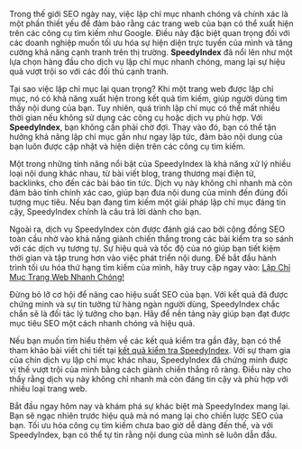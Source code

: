<div>
    <p>
        Trong thế giới SEO ngày nay, việc lập chỉ mục nhanh chóng và chính xác là một phần thiết yếu để đảm bảo rằng các trang web của bạn có thể xuất hiện trên các công cụ tìm kiếm như Google. Điều này đặc biệt quan trọng đối với các doanh nghiệp muốn tối ưu hóa sự hiện diện trực tuyến của mình và tăng cường khả năng cạnh tranh trên thị trường. 
        <strong>SpeedyIndex</strong> đã nổi lên như một lựa chọn hàng đầu cho dịch vụ lập chỉ mục nhanh chóng, mang lại sự hiệu quả vượt trội so với các đối thủ cạnh tranh.
    </p>
    <p>
        Tại sao việc lập chỉ mục lại quan trọng? Khi một trang web được lập chỉ mục, nó có khả năng xuất hiện trong kết quả tìm kiếm, giúp người dùng tìm thấy nội dung của bạn. Tuy nhiên, quá trình lập chỉ mục có thể mất nhiều thời gian nếu không sử dụng các công cụ hoặc dịch vụ phù hợp. Với <strong>SpeedyIndex</strong>, bạn không cần phải chờ đợi. Thay vào đó, bạn có thể tận hưởng khả năng lập chỉ mục gần như ngay lập tức, đảm bảo nội dung của bạn luôn được cập nhật và hiện diện trên các công cụ tìm kiếm.
    </p>
    <p>
        Một trong những tính năng nổi bật của SpeedyIndex là khả năng xử lý nhiều loại nội dung khác nhau, từ bài viết blog, trang thương mại điện tử, backlinks, cho đến các bài báo tin tức. Dịch vụ này không chỉ nhanh mà còn đảm bảo tính chính xác cao, giúp bạn đưa nội dung của mình đến đúng đối tượng mục tiêu. Nếu bạn đang tìm kiếm một giải pháp lập chỉ mục đáng tin cậy, SpeedyIndex chính là câu trả lời dành cho bạn.
    </p>
    <p>
        Ngoài ra, dịch vụ SpeedyIndex còn được đánh giá cao bởi cộng đồng SEO toàn cầu nhờ vào khả năng giành chiến thắng trong các bài kiểm tra so sánh với các dịch vụ tương tự. Sự hiệu quả và tốc độ của nó giúp bạn tiết kiệm thời gian và tập trung hơn vào việc phát triển nội dung. Để bắt đầu hành trình tối ưu hóa thứ hạng tìm kiếm của mình, hãy truy cập ngay vào:
        <a href="https://en.speedyindex.com" class="cta-btn">Lập Chỉ Mục Trang Web Nhanh Chóng!</a>
    </p>
    <p>
        Đừng bỏ lỡ cơ hội để nâng cao hiệu suất SEO của bạn. Với kết quả đã được chứng minh và sự tin tưởng từ hàng ngàn người dùng, SpeedyIndex chắc chắn sẽ là đối tác lý tưởng cho bạn. Hãy để nền tảng này giúp bạn đạt được mục tiêu SEO một cách nhanh chóng và hiệu quả.
    </p>
    <p>
        Nếu bạn muốn tìm hiểu thêm về các kết quả kiểm tra gần đây, bạn có thể tham khảo bài viết chi tiết tại 
        <a href="https://www.blackhatworld.com/seo/2024-bhw-indexer-study-part-2.1657966/" target="_blank" rel="noopener noreferrer">kết quả kiểm tra SpeedyIndex</a>. Với sự tham gia của chín dịch vụ lập chỉ mục khác nhau, SpeedyIndex đã chứng minh được vị thế vượt trội của mình bằng cách giành chiến thắng rõ ràng. Điều này cho thấy rằng dịch vụ này không chỉ nhanh mà còn đáng tin cậy và phù hợp với nhiều loại trang web.
    </p>
    <p>
        Bắt đầu ngay hôm nay và khám phá sự khác biệt mà SpeedyIndex mang lại. Bạn sẽ ngạc nhiên trước hiệu quả mà nó mang lại cho chiến lược SEO của bạn. Tối ưu hóa công cụ tìm kiếm chưa bao giờ dễ dàng đến thế, và với SpeedyIndex, bạn có thể tự tin rằng nội dung của mình sẽ luôn dẫn đầu.
    </p>
</div>

